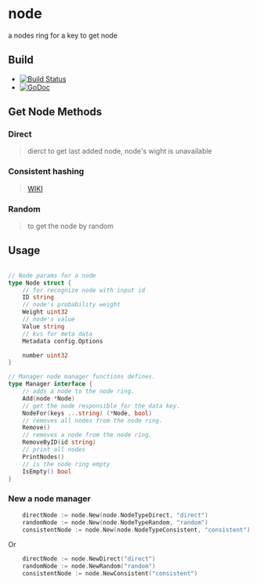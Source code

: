 # node

a nodes ring for a key to get node

## Build

* [![Build Status](https://travis-ci.org/go-trellis/node.png)](https://travis-ci.org/go-trellis/node)
* [![GoDoc](http://godoc.org/github.com/go-trellis/node?status.svg)](http://godoc.org/github.com/go-trellis/node)

## Get Node Methods

### Direct

> dierct to get last added node, node's wight is unavailable


### Consistent hashing

> [WIKI](https://en.wikipedia.org/wiki/Consistent_hashing)

### Random

> to get the node by random


## Usage

```go

// Node params for a node
type Node struct {
	// for recognize node with input id
	ID string
	// node's probability weight
	Weight uint32
	// node's value
	Value string
	// kvs for meta data
	Metadata config.Options

	number uint32
}

// Manager node manager functions defines.
type Manager interface {
	// adds a node to the node ring.
	Add(node *Node)
	// get the node responsible for the data key.
	NodeFor(keys ...string) (*Node, bool)
	// removes all nodes from the node ring.
	Remove()
	// removes a node from the node ring.
	RemoveByID(id string)
	// print all nodes
	PrintNodes()
	// is the node ring empty
	IsEmpty() bool
}
```

### New a node manager

```go
	directNode := node.New(node.NodeTypeDirect, "direct")
	randomNode := node.New(node.NodeTypeRandom, "random")
	consistentNode := node.New(node.NodeTypeConsistent, "consistent")
```

Or 

```go
	directNode := node.NewDirect("direct")
	randomNode := node.NewRandom("random")
	consistentNode := node.NewConsistent("consistent")
```

